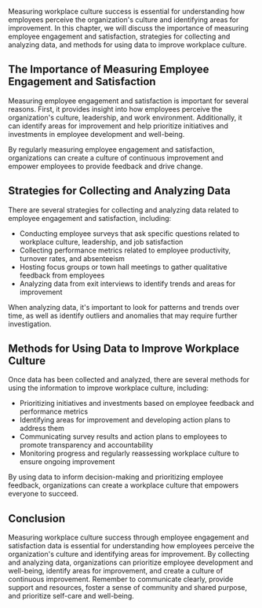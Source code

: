 
Measuring workplace culture success is essential for understanding how employees perceive the organization's culture and identifying areas for improvement. In this chapter, we will discuss the importance of measuring employee engagement and satisfaction, strategies for collecting and analyzing data, and methods for using data to improve workplace culture.

The Importance of Measuring Employee Engagement and Satisfaction
----------------------------------------------------------------

Measuring employee engagement and satisfaction is important for several reasons. First, it provides insight into how employees perceive the organization's culture, leadership, and work environment. Additionally, it can identify areas for improvement and help prioritize initiatives and investments in employee development and well-being.

By regularly measuring employee engagement and satisfaction, organizations can create a culture of continuous improvement and empower employees to provide feedback and drive change.

Strategies for Collecting and Analyzing Data
--------------------------------------------

There are several strategies for collecting and analyzing data related to employee engagement and satisfaction, including:

* Conducting employee surveys that ask specific questions related to workplace culture, leadership, and job satisfaction
* Collecting performance metrics related to employee productivity, turnover rates, and absenteeism
* Hosting focus groups or town hall meetings to gather qualitative feedback from employees
* Analyzing data from exit interviews to identify trends and areas for improvement

When analyzing data, it's important to look for patterns and trends over time, as well as identify outliers and anomalies that may require further investigation.

Methods for Using Data to Improve Workplace Culture
---------------------------------------------------

Once data has been collected and analyzed, there are several methods for using the information to improve workplace culture, including:

* Prioritizing initiatives and investments based on employee feedback and performance metrics
* Identifying areas for improvement and developing action plans to address them
* Communicating survey results and action plans to employees to promote transparency and accountability
* Monitoring progress and regularly reassessing workplace culture to ensure ongoing improvement

By using data to inform decision-making and prioritizing employee feedback, organizations can create a workplace culture that empowers everyone to succeed.

Conclusion
----------

Measuring workplace culture success through employee engagement and satisfaction data is essential for understanding how employees perceive the organization's culture and identifying areas for improvement. By collecting and analyzing data, organizations can prioritize employee development and well-being, identify areas for improvement, and create a culture of continuous improvement. Remember to communicate clearly, provide support and resources, foster a sense of community and shared purpose, and prioritize self-care and well-being.
